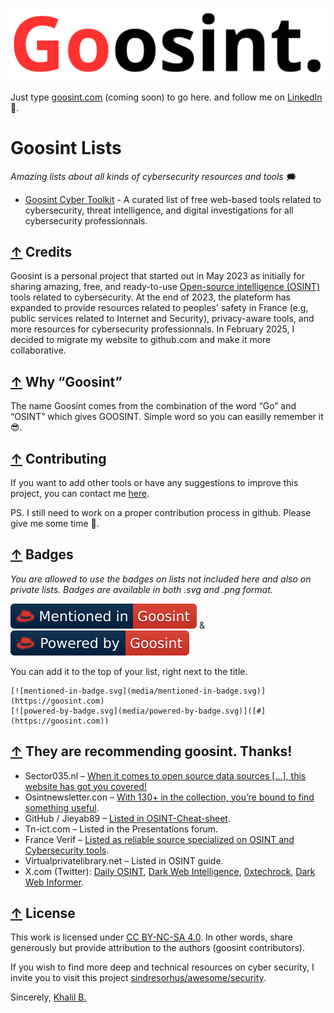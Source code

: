 [![logo-cut.jpg](media/logo-cut.jpg)](#goosint-lists)

Just type [goosint.com](https://goosint.com) (coming soon) to go here. and follow me on [LinkedIn](https://www.linkedin.com/in/khalilb/) :cowboy_hat_face:.

# Goosint Lists
_Amazing lists about all kinds of cybersecurity resources and tools_ :right_anger_bubble: 
- [Goosint Cyber Toolkit](https://github.com/khalil-b1/goosint-cyber-toolkit) - A curated list of free web-based tools related to cybersecurity, threat intelligence, and digital investigations for all cybersecurity professionnals.

## [↑](#goosint-lists) Credits
Goosint is a personal project that started out in May 2023 as initially for sharing amazing, free, and ready-to-use [Open-source intelligence (OSINT)](https://en.wikipedia.org/wiki/Open-source_intelligence) tools related to cybersecurity.
At the end of 2023, the plateform has expanded to provide resources related to peoples' safety in France (e.g, public services related to Internet and Security), privacy-aware tools, and more resources for cybersecurity professionnals.
In February 2025, I decided to migrate my website to github.com and make it more collaborative.

## [↑](#goosint-lists) Why “Goosint”
The name Goosint comes from the combination of the word “Go” and “OSINT” which gives GOOSINT. Simple word so you can easilly remember it :sunglasses:.

## [↑](#goosint-lists) Contributing
If you want to add other tools or have any suggestions to improve this project, you can contact me [here](https://www.linkedin.com/in/khalilb/).

PS. I still need to work on a proper contribution process in github. Please give me some time :cowboy_hat_face:.

## [↑](#goosint-lists) Badges
_You are allowed to use the badges on lists not included here and also on private lists. Badges are available in both .svg and .png format._ 

[![mentioned-in-badge.svg](media/mentioned-in-badge.svg)](#) & [![powered-by-badge.svg](media/powered-by-badge.svg)](#)

You can add it to the top of your list, right next to the title.
```
[![mentioned-in-badge.svg](media/mentioned-in-badge.svg)](https://goosint.com)
[![powered-by-badge.svg](media/powered-by-badge.svg)]([#](https://goosint.com))
```

## [↑](#goosint-lists) They are recommending goosint. Thanks!
- Sector035.nl – [When it comes to open source data sources […], this website has got you covered!](https://sector035.nl/articles/2024-04)
- Osintnewsletter.con – [With 130+ in the collection, you’re bound to find something useful](https://osintnewsletter.com/p/38).
- GitHub / Jieyab89 – [Listed in OSINT-Cheat-sheet](https://github.com/Jieyab89/OSINT-Cheat-sheet).
- Tn-ict.com – Listed in the Presentations forum.
- France Verif – [Listed as reliable source specialized on OSINT and Cybersecurity tools](https://github.com/Jieyab89/OSINT-Cheat-sheet).
- Virtualprivatelibrary.net – Listed in OSINT guide.
- X.com (Twitter): [Daily OSINT](https://x.com/DailyOsint/status/1747590109497803252), [Dark Web Intelligence](https://x.com/DailyDarkWeb/status/1750515946240844218), [0xtechrock](https://x.com/0xtechrock/status/1741032882058207739), [Dark Web Informer](https://x.com/DarkWebInformer/status/1778110804836884814?mx=2).

## [↑](#goosint-lists) License
This work is licensed under [CC BY-NC-SA 4.0](https://creativecommons.org/licenses/by-nc-sa/4.0/?ref=chooser-v1). In other words, share generously but provide attribution to the authors (goosint contributors).

If you wish to find more deep and technical resources on cyber security, I invite you to visit this project [sindresorhus/awesome/security](https://github.com/sindresorhus/awesome/tree/main?tab=readme-ov-file#security).

Sincerely, [Khalil B.](https://www.linkedin.com/in/khalilb/)
